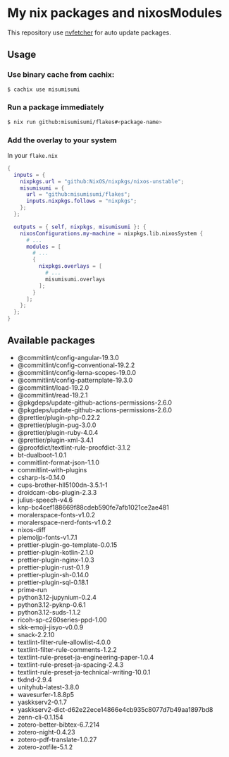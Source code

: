 # My nix packages and nixosModules

This repository use [nvfetcher](https://github.com/berberman/nvfetcher.git) for auto update packages.

## Usage

### Use binary cache from cachix:

```sh
$ cachix use misumisumi
```

### Run a package immediately

```sh
$ nix run github:misumisumi/flakes#<package-name>
```

### Add the overlay to your system

In your `flake.nix`

```nix
{
  inputs = {
    nixpkgs.url = "github:NixOS/nixpkgs/nixos-unstable";
    misumisumi = {
      url = "github:misumisumi/flakes";
      inputs.nixpkgs.follows = "nixpkgs";
    };
  };

  outputs = { self, nixpkgs, misumisumi }: {
    nixosConfigurations.my-machine = nixpkgs.lib.nixosSystem {
      # ...
      modules = [
        # ...
        {
          nixpkgs.overlays = [
            # ...
            misumisumi.overlays
          ];
        }
      ];
    };
  };
}

```

## Available packages

  - @commitlint/config-angular-19.3.0
  - @commitlint/config-conventional-19.2.2
  - @commitlint/config-lerna-scopes-19.0.0
  - @commitlint/config-patternplate-19.3.0
  - @commitlint/load-19.2.0
  - @commitlint/read-19.2.1
  - @pkgdeps/update-github-actions-permissions-2.6.0
  - @pkgdeps/update-github-actions-permissions-2.6.0
  - @prettier/plugin-php-0.22.2
  - @prettier/plugin-pug-3.0.0
  - @prettier/plugin-ruby-4.0.4
  - @prettier/plugin-xml-3.4.1
  - @proofdict/textlint-rule-proofdict-3.1.2
  - bt-dualboot-1.0.1
  - commitlint-format-json-1.1.0
  - commitlint-with-plugins
  - csharp-ls-0.14.0
  - cups-brother-hll5100dn-3.5.1-1
  - droidcam-obs-plugin-2.3.3
  - julius-speech-v4.6
  - knp-bc4cef188669f88cdeb590fe7afb1021ce2ae481
  - moralerspace-fonts-v1.0.2
  - moralerspace-nerd-fonts-v1.0.2
  - nixos-diff
  - plemoljp-fonts-v1.7.1
  - prettier-plugin-go-template-0.0.15
  - prettier-plugin-kotlin-2.1.0
  - prettier-plugin-nginx-1.0.3
  - prettier-plugin-rust-0.1.9
  - prettier-plugin-sh-0.14.0
  - prettier-plugin-sql-0.18.1
  - prime-run
  - python3.12-jupynium-0.2.4
  - python3.12-pyknp-0.6.1
  - python3.12-suds-1.1.2
  - ricoh-sp-c260series-ppd-1.00
  - skk-emoji-jisyo-v0.0.9
  - snack-2.2.10
  - textlint-filter-rule-allowlist-4.0.0
  - textlint-filter-rule-comments-1.2.2
  - textlint-rule-preset-ja-engineering-paper-1.0.4
  - textlint-rule-preset-ja-spacing-2.4.3
  - textlint-rule-preset-ja-technical-writing-10.0.1
  - tkdnd-2.9.4
  - unityhub-latest-3.8.0
  - wavesurfer-1.8.8p5
  - yaskkserv2-0.1.7
  - yaskkserv2-dict-d62e22ece14866e4cb935c8077d7b49aa1897bd8
  - zenn-cli-0.1.154
  - zotero-better-bibtex-6.7.214
  - zotero-night-0.4.23
  - zotero-pdf-translate-1.0.27
  - zotero-zotfile-5.1.2

